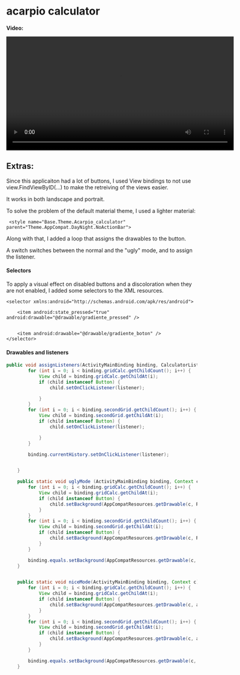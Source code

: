 # acarpio calculator

**Video:**

     

<video src="https://github.com/user-attachments/assets/a14346d8-6564-46e6-b11d-08b160d4805c" controls width="600"></video>



## Extras:

Since this applicaiton had a lot of buttons, I used View bindings to not use view.FindViewByID(...) to make the retreiving of the views easier.

It works in both landscape and portrait.

To solve the problem of the default material theme, I used a lighter material: 

     <style name="Base.Theme.Acarpio_calculator" parent="Theme.AppCompat.DayNight.NoActionBar">

Along with that, I added a loop that assigns the drawables to the button.

A switch switches between the normal and the "ugly" mode, and to assign the listener.

#### Selectors

To apply a visual effect on disabled buttons and a discoloration when they are not enabled, I added some selectors to the XML resources.

    
    <selector xmlns:android="http://schemas.android.com/apk/res/android">
        
        <item android:state_pressed="true" android:drawable="@drawable/gradiente_pressed" />
    
    
        <item android:drawable="@drawable/gradiente_boton" />
    </selector>
    

#### Drawables and listeners
```java
public void assignListeners(ActivityMainBinding binding, CalculatorListener listener) {
        for (int i = 0; i < binding.gridCalc.getChildCount(); i++) {
            View child = binding.gridCalc.getChildAt(i);
            if (child instanceof Button) {
                child.setOnClickListener(listener);

            }
        }
        for (int i = 0; i < binding.secondGrid.getChildCount(); i++) {
            View child = binding.secondGrid.getChildAt(i);
            if (child instanceof Button) {
                child.setOnClickListener(listener);

            }
        }

        binding.currentHistory.setOnClickListener(listener);


    }

    public static void uglyMode (ActivityMainBinding binding, Context c) {
        for (int i = 0; i < binding.gridCalc.getChildCount(); i++) {
            View child = binding.gridCalc.getChildAt(i);
            if (child instanceof Button) {
                child.setBackground(AppCompatResources.getDrawable(c, R.drawable.selector_boton));
            }
        }
        for (int i = 0; i < binding.secondGrid.getChildCount(); i++) {
            View child = binding.secondGrid.getChildAt(i);
            if (child instanceof Button) {
                child.setBackground(AppCompatResources.getDrawable(c, R.drawable.selector_memoria));
            }
        }

        binding.equals.setBackground(AppCompatResources.getDrawable(c, R.drawable.button_shape));
    }


    public static void niceMode(ActivityMainBinding binding, Context c) {
        for (int i = 0; i < binding.gridCalc.getChildCount(); i++) {
            View child = binding.gridCalc.getChildAt(i);
            if (child instanceof Button) {
                child.setBackground(AppCompatResources.getDrawable(c, android.R.drawable.btn_default));
            }
        }
        for (int i = 0; i < binding.secondGrid.getChildCount(); i++) {
            View child = binding.secondGrid.getChildAt(i);
            if (child instanceof Button) {
                child.setBackground(AppCompatResources.getDrawable(c, android.R.drawable.btn_default));
            }
        }

        binding.equals.setBackground(AppCompatResources.getDrawable(c, android.R.drawable.btn_default));
    }
```









